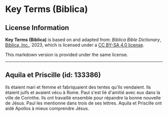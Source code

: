 # Key Terms (Biblica)

## License Information

**Key Terms (Biblica)** is based on and adapted from: _Biblica Bible Dictionary_, [Biblica, Inc.](https://www.biblica.com/), 2023, which is licensed under a [CC BY-SA 4.0 license](https://creativecommons.org/licenses/by-sa/4.0/legalcode.en).

This markdown version is provided under the same license.



--------------------------------

## Aquila et Priscille (id: 133386)

Ils étaient mari et femme et fabriquaient des tentes qu'ils vendaient. Ils étaient juifs et avaient vécu à Rome. Paul s'est lié d'amitié avec eux dans la ville de Corinthe. Ils ont travaillé ensemble pour répandre la bonne nouvelle de Jésus. Paul les mentionne dans trois de ses lettres. Aquila et Priscille ont aidé Apollos à mieux comprendre Jésus.


